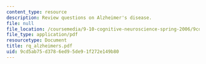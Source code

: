 ```yaml
---
content_type: resource
description: Review questions on Alzheimer's disease.
file: null
file_location: /coursemedia/9-10-cognitive-neuroscience-spring-2006/9cd5ab75d3786ed95de91f272e149b80_rq_alzheimers.pdf
file_type: application/pdf
resourcetype: Document
title: rq_alzheimers.pdf
uid: 9cd5ab75-d378-6ed9-5de9-1f272e149b80
---
```

